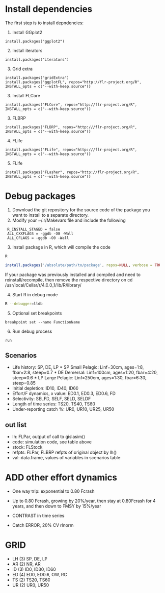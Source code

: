 # Install dependencies

The first step is to install depndencies:

1. Install GGplot2

```
install.packages("ggplot2")
```

2. Install iterators

```
install.packages("iterators")
```

3. Grid extra

```
install.packages("gridExtra")
install.packages("ggplotFL", repos="http://flr-project.org/R", INSTALL_opts = c("--with-keep.source"))
```

3. Install FLCore

```
install.packages("FLCore", repos="http://flr-project.org/R", INSTALL_opts = c("--with-keep.source"))
```

3. FLBRP

```
install.packages("FLBRP", repos="http:///flr-project.org/R", INSTALL_opts = c("--with-keep.source"))
```

4. FLife
```
install.packages("FLife", repos="http:///flr-project.org/R", INSTALL_opts = c("--with-keep.source"))
```

5. FLife
```
install.packages("FLasher", repos="http://flr-project.org/R", INSTALL_opts = c("--with-keep.source"))
```

# Debug packages

1. Download the git repository for the source code of the package you want to install to a separate directory.
2. Modify your ~/.r/Makevars file and include the following

```
 R_INSTALL_STAGED = false
 ALL_CXXFLAGS = -ggdb -O0 -Wall
 ALL_CFLAGS = -ggdb -O0 -Wall
```
3. Install package in R, which will compile the code

```bash
R
```

```R
install.packages('/absolute/path/to/package', repos=NULL, verbose = TRUE, quiet = FALSE)
```

If your package was previously installed and compiled and need to reinstall/recompile, then remove the respective directory on cd /usr/local/Cellar/r/4.0.0_1/lib/R/library/

4. Start R in debug mode

```bash
R --debugger=lldb
```

5. Optional set breakpoints


```lldb
breakpoint set --name FunctionName
```

6. Run debug process 

```lldb
run
```


## Scenarios

* Life history: SP, DE, LP
		* SP Small Pelagic: Linf=30cm, ages=1:8, fbar=2:8, steep=0.7
		* DE Demersal: Linf=100cm, ages=1:20, fbar=4:20, steep=0.6
		* LP Large Pelagic: Linf=250cm, ages=1:30, fbar=6:30, steep=0.85
* Initial depletion: ID10, ID40, ID60
* Effort/F dynamics, x value: ED0.1, ED0.3, ED0.6, FD
* Selectivity: SELFD, SELF, SELD, SELDF
* Length of time series: TS20, TS40, TS60
* Under-reporting catch %: UR0, UR10, UR25, UR50

##



## out list
* lh: FLPar, output of call to gislasim()
* code: simulation code, see table above
* stock: FLStock
* refpts: FLPar, FLBRP refpts of original object by lh()
* val: data.frame, values of variables in scenarios table



# ADD other effort dynamics

- One way trip: exponential to 0.80 Fcrash

- Up to 0.80 Fcrash, growing by 20%/year, then stay at 0.80Fcrash for 4 years, and then down to FMSY by 15%/year

- CONTRAST in time series

- Catch ERROR, 20% CV rlnorm

# GRID

- LH (3) SP, DE, LP
- AR (2) NR, AR
- ID (3) ID0, ID30, ID60
- ED (4) ED0, ED0.6, OW, RC
- TS (2) TS20, TS60
- UR (2) UR0, UR50


